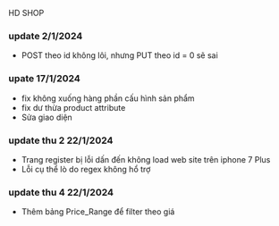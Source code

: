 HD SHOP

### update 2/1/2024
- POST theo id không lôi, nhưng PUT theo id = 0 sẽ sai

### upate 17/1/2024
- fix không xuống hàng phần cấu hình sản phẩm
- fix dư thừa product attribute
- Sửa giao diện

### update thu 2 22/1/2024
- Trang register bị lỗi dấn đến không load web site trên iphone 7 Plus
- Lỗi cụ thể lò do regex không hổ trợ

### update thu 4 22/1/2024
- Thêm bảng Price_Range để filter theo giá
